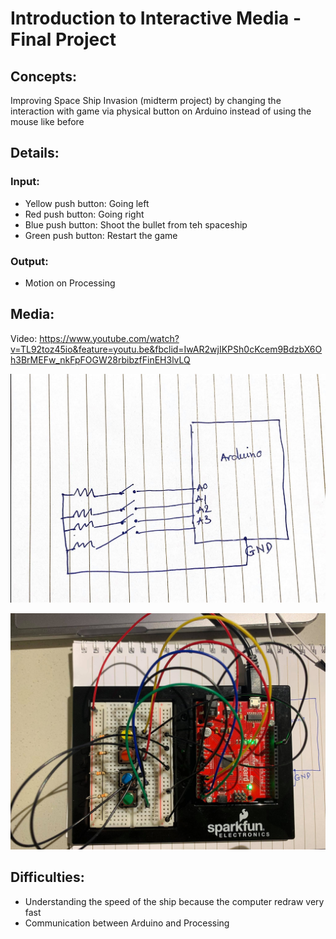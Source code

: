 # Introduction to Interactive Media - Final Project 

## Concepts:
Improving Space Ship Invasion (midterm project) by changing the interaction with game via physical button on Arduino instead of using the mouse like before


## Details:

### Input:
 - Yellow push button: Going left 
 - Red push button: Going right 
 - Blue push button: Shoot the bullet from teh spaceship
 - Green push button: Restart the game 
 
 ### Output:
- Motion on Processing 

## Media:

Video: https://www.youtube.com/watch?v=TL92toz45io&feature=youtu.be&fbclid=IwAR2wjIKPSh0cKcem9BdzbX6Oh3BrMEFw_nkFpFOGW28rbibzfFinEH3lvLQ


![](schematic1.jpg)

![](105846841_607422366862777_4387858964236092607_n.jpg)
## Difficulties: 

- Understanding the speed of the ship because the computer redraw very fast 
- Communication between Arduino and Processing 

